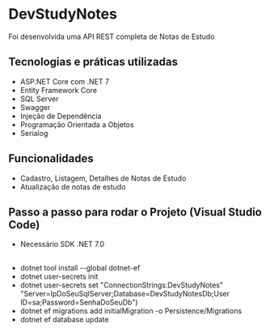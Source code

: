 # DevStudyNotes 

Foi desenvolvida uma API REST completa de Notas de Estudo

## Tecnologias e práticas utilizadas
- ASP.NET Core com .NET 7
- Entity Framework Core
- SQL Server
- Swagger
- Injeção de Dependência
- Programação Orientada a Objetos
- Serialog

## Funcionalidades
- Cadastro, Listagem, Detalhes de Notas de Estudo
- Atualização de notas de estudo

## Passo a passo para rodar o Projeto (Visual Studio Code)
- Necessário SDK .NET 7.0 
##
- dotnet tool install --global dotnet-ef
- dotnet user-secrets init
- dotnet user-secrets set "ConnectionStrings:DevStudyNotes" "Server=IpDoSeuSqlServer;Database=DevStudyNotesDb;User ID=sa;Password=SenhaDoSeuDb")
- dotnet ef migrations add initialMigration -o Persistence/Migrations
- dotnet ef database update

